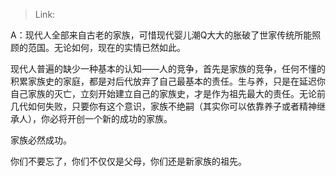 > Link: 

A：现代人全部来自古老的家族，可惜现代婴儿潮Q大大的胀破了世家传统所能照顾的范国。无论如何，现在的实情已然如此。

现代人普遍的缺少一种基本的认知——人的竞争，首先是家族的竞争，任何不懂的积累家族史的家庭，都是对后代放弃了自己最基本的责任。生与养，只是在延迟你自己家族的灭亡，立刻开始建立自己的家族史，才是作为祖先最大的责任。无论前几代如何失败，只要你有这个意识，家族不绝嗣（其实你可以依靠养子或者精神继承人），你必将开创一个新的成功的家族。

家族必然成功。

你们不要忘了，你们不仅仅是父母，你们还是新家族的祖先。